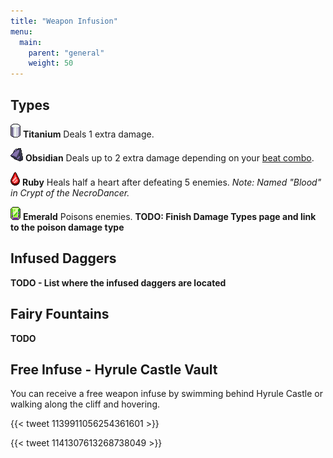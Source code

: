 ```yaml
---
title: "Weapon Infusion"
menu:
  main:
    parent: "general"
    weight: 50
---
```


## Types

![](/img/items/infusion-titanium.png) **Titanium**
Deals 1 extra damage.

![](/img/items/infusion-obsidian.png) **Obsidian**
Deals up to 2 extra damage depending on your [beat combo](/general/coin-multiplier/).

![](/img/items/infusion-ruby.png) **Ruby**
Heals half a heart after defeating 5 enemies.
_Note: Named "Blood" in Crypt of the NecroDancer._

![](/img/items/infusion-emerald.png) **Emerald**
Poisons enemies.
**TODO: Finish Damage Types page and link to the poison damage type**

## Infused Daggers

**TODO - List where the infused daggers are located**

## Fairy Fountains

**TODO**

## Free Infuse - Hyrule Castle Vault

You can receive a free weapon infuse by swimming behind Hyrule Castle or walking along the cliff and hovering.

{{< tweet 1139911056254361601 >}}

{{< tweet 1141307613268738049 >}}
